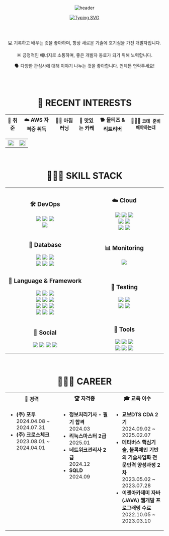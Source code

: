 <div align="center">
  
  ![header](https://capsule-render.vercel.app/api?type=waving&color=auto&height=300&section=header&text=SooKyoung%20Kwon&fontSize=90&animation=twinkling)

</div>

<div align="center">
  
  [![Typing SVG](https://readme-typing-svg.demolab.com?font=Fira+Code&pause=1000&color=A5C6BB&center=true&multiline=true&width=435&lines=DevOps%2FCloud+Engineer;Back-end+Developer)](https://git.io/typing-svg)
  
  <br>
  
  <div style="margin: 30px 0; max-width: 800px; text-align: center;">
    <p>💻 기록하고 배우는 것을 좋아하며, 항상 새로운 기술에 호기심을 가진 개발자입니다.</p>
    <p>☀️ 긍정적인 에너지로 소통하며, 좋은 개발자 동료가 되기 위해 노력합니다.</p>
    <p>🗣️ 다양한 관심사에 대해 이야기 나누는 것을 좋아합니다. 언제든 연락주세요!</p>
  </div>
</div>
<br>

<div align="center">
  <h1>🏫 RECENT INTERESTS</h1>
  
  | 👔 취준 | ☁️ AWS 자격증 취득 | 🏃‍♀️ 아침 러닝 | 🍛 맛있는 카레 | 🐕 몰티즈 & 리트리버 | 👩🏻‍💻 `코테 준비 해야하는데` |
  |:---:|:---:|:---:|:---:|:---:|:---:|

  <table>
    <tr>
      <td align="center" width="50%">
        <img src="https://github-readme-stats.vercel.app/api?username=rosencrantz96" width="100%" />
      </td>
      <td align="center" width="50%">
        <img src="https://velog-readme-stats.vercel.app/api?name=rosencrantz96" width="100%" />
      </td>
    </tr>
  </table>
</div>

<br>

<div align="center">
  <h1>👩🏻‍💻 SKILL STACK</h1>
  
  <table>
    <tr>
      <td align="center" width="400">
        <h3>🛠️ DevOps</h3>
        <img src="https://img.shields.io/badge/GitHub_Actions-2088FF?style=flat-square&logo=github-actions&logoColor=white">
        <img src="https://img.shields.io/badge/Docker-2496ED?style=flat-square&logo=Docker&logoColor=white">
        <img src="https://img.shields.io/badge/Kubernetes-326CE5?style=flat-square&logo=Kubernetes&logoColor=white">
        <br>
        <img src="https://img.shields.io/badge/AmazonECS-FF9900?style=flat-square&logo=amazonecs&logoColor=white">
      </td>
      <td align="center" width="400">
        <h3>☁️ Cloud</h3>
        <img src="https://img.shields.io/badge/AmazonWebServices-232F3E?style=flat-square&logo=AmazonWebServices&logoColor=white">
        <img src="https://img.shields.io/badge/Azure-008CD7?style=flat-square&logo=thealgorithms&logoColor=white">
        <img src="https://img.shields.io/badge/AWSLambda-FF9900?style=flat-square&logo=awslambda&logoColor=white">
        <br>
        <img src="https://img.shields.io/badge/AmazonEC2-FF9900?style=flat-square&logo=amazonec2&logoColor=white">
        <img src="https://img.shields.io/badge/AmazonS3-569A31?style=flat-square&logo=amazons3&logoColor=white">
        <br>
        <img src="https://img.shields.io/badge/AmazonCognito-DD344C?style=flat-square&logo=AmazonCognito&logoColor=white">
        <img src="https://img.shields.io/badge/AmazonDynamoDB-4053D6?style=flat-square&logo=amazondynamodb&logoColor=white">
      </td>
    </tr>
    <tr>
      <td align="center">
        <h3>💾 Database</h3>
        <img src="https://img.shields.io/badge/MongoDB-47A248?style=flat-square&logo=mongodb&logoColor=white">
        <img src="https://img.shields.io/badge/MySQL-4479A1?style=flat-square&logo=mysql&logoColor=white">
        <img src="https://img.shields.io/badge/Sequelize-52B0E7?style=flat-square&logo=sequelize&logoColor=white">
        <br>
        <img src="https://img.shields.io/badge/TypeORM-E83524?style=flat-square&logo=typeorm&logoColor=white">
        <img src="https://img.shields.io/badge/Oracle-F80000?style=flat-square&logo=oracle&logoColor=white">
        <img src="https://img.shields.io/badge/Redis-DC382D?style=flat-square&logo=redis&logoColor=white">
      </td>
      <td align="center">
        <h3>📊 Monitoring</h3>        
        <img src="https://img.shields.io/badge/AmazonCloudWatch-FF4F8B?style=flat-square&logo=amazoncloudwatch&logoColor=white">
      </td>
    </tr>
    <tr>
      <td align="center">
        <h3>🧩 Language & Framework</h3>
        <img src="https://img.shields.io/badge/Python-3776AB?style=flat-square&logo=python&logoColor=white">
        <img src="https://img.shields.io/badge/Node.js-339933?style=flat-square&logo=nodedotjs&logoColor=white">
        <img src="https://img.shields.io/badge/TypeScript-3178C6?style=flat-square&logo=typescript&logoColor=white">
        <br>
        <img src="https://img.shields.io/badge/ts-node-3178C6?style=flat-square&logo=ts-node&logoColor=white"/>
        <img src="https://img.shields.io/badge/Java-007396?style=flat-square&logo=Spring&logoColor=white">
        <img src="https://img.shields.io/badge/JavaScript-F7DF1E?style=flat-square&logo=javascript&logoColor=black">
        <br>
        <img src="https://img.shields.io/badge/HTML5-E34F26?style=flat-square&logo=html5&logoColor=white">
        <img src="https://img.shields.io/badge/CSS3-1572B6?style=flat-square&logo=css3&logoColor=white">
        <img src="https://img.shields.io/badge/Flask-000000?style=flat-square&logo=flask&logoColor=white">
        <br>
        <img src="https://img.shields.io/badge/FastAPI-009688?style=flat-square&logo=fastapi&logoColor=white">
        <img src="https://img.shields.io/badge/SpringBoot-6DB33F?style=flat-square&logo=springboot&logoColor=white">
        <img src="https://img.shields.io/badge/React-61DAFB?style=flat-square&logo=react&logoColor=black">
      </td>
      <td align="center">
        <h3>🧪 Testing</h3>
        <img src="https://img.shields.io/badge/Postman-FF6C37?style=flat-square&logo=postman&logoColor=white">
        <img src="https://img.shields.io/badge/Pytest-0A9EDC?style=flat-square&logo=Pytest&logoColor=white">
        <br>
        <img src="https://img.shields.io/badge/Selenium-43B02A?style=flat-square&logo=selenium&logoColor=white">
        <img src="https://img.shields.io/badge/JUnit5-25A162?style=flat-square&logo=junit5&logoColor=white">
      </td>
    </tr>
    <tr>
      <td align="center">
        <h3>🔗 Social</h3>
        <a href="https://github.com/rosencrantz96"><img src="https://img.shields.io/badge/github-181717?style=flat-square&logo=github&logoColor=white"></a>
        <a href="https://velog.io/@rosencrantz96/series"><img src="https://img.shields.io/badge/velog-20c997?style=flat-square&logo=velog&logoColor=white"></a>
        <a href="mailto:topgdvidsyb@gmail.com"><img src="https://img.shields.io/badge/gmail-EA4335?style=flat-square&logo=gmail&logoColor=white"></a>
        <a href="https://www.linkedin.com/in/%EC%88%98%EA%B2%BD-%EA%B6%8C-6b6ba5271/"><img src="https://img.shields.io/badge/LinkedIn-0A66C2?style=flat-square&logo=LinkedIn&logoColor=white"></a
      </td>
      <td align="center">
        <h3>🔧 Tools</h3>
        <img src="https://img.shields.io/badge/Git-F05032?style=flat-square&logo=git&logoColor=white">
        <img src="https://img.shields.io/badge/Slack-4A154B?style=flat-square&logo=Slack&logoColor=white">
        <img src="https://img.shields.io/badge/VS_Code-007ACC?style=flat-square&logo=visual-studio-code&logoColor=white">
        <br>
        <img src="https://img.shields.io/badge/IntelliJ-000000?style=flat-square&logo=IntelliJIDEA&logoColor=white">
        <img src="https://img.shields.io/badge/Eclipse-2C2255?style=flat-square&logo=EclipseIDE&logoColor=white">
        <img src="https://img.shields.io/badge/Figma-F24E1E?style=flat-square&logo=figma&logoColor=white">
      </td>
    </tr>
  </table>
</div>

<br>

<h1 align="center">🧑🏻‍💼 CAREER</h1>

<table>
  <tr>
    <th width="33%" align="center">💼 경력</th>
    <th width="33%" align="center">🏆 자격증</th>
    <th width="33%" align="center">🎓 교육 이수</th>
  </tr>
  <tr>
    <td valign="top">
      <ul>
        <li><b>(주) 포투</b><br>2024.04.08 ~ 2024.07.31</li>
        <li><b>(주) 크로스체크</b><br>2023.08.01 ~ 2024.04.01</li>
      </ul>
    </td>
    <td valign="top">
      <ul>
        <li><b>정보처리기사 - 필기 합격</b><br>2024.03</li>
        <li><b>리눅스마스터 2급</b><br>2025.01</li>
        <li><b>네트워크관리사 2급</b><br>2024.12</li>
        <li><b>SQLD</b><br>2024.09</li>
      </ul>
    </td>
    <td valign="top">
      <ul>
        <li><b>교보DTS CDA 2기</b><br>2024.09.02 ~ 2025.02.07</li>
        <li><b>메타버스 핵심기술, 블록체인 기반의 기술사업화 전문인력 양성과정 2차</b><br>2023.05.02 ~ 2023.07.28</li>
        <li><b>이젠아카데미 자바(JAVA) 웹개발 프로그래밍 수료</b><br>2022.10.05 ~ 2023.03.10</li>
      </ul>
    </td>
  </tr>
</table>
